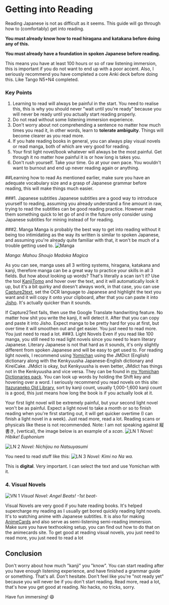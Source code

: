 # Getting into Reading

Reading Japanese is not as difficult as it seems. This guide will go through how to (comfortably) get into reading.

**You must already know how to read hiragana and katakana before doing any of this.**

**You must already have a foundation in spoken Japanese before reading.**

This means you have at least 100 hours or so of raw listening immersion, this is important if you do not want to end up with a poor accent.
Also, I seriously recommend you have completed a core Anki deck before doing this. Like Tango N5+N4 completed.

### Key Points
1. Learning to read will always be painful in the start. You need to realise this, this is why you should never "wait until you're ready" because you will never be ready until you actually start reading properly.
2. Do not read without some listening immersion experience.
3. Don't worry about not comprehending a sentence no matter how much times you read it, in other words, learn to **tolerate ambiguity**. Things will become clearer as you read more. 
4. If you hate reading books in general, you can always play visual novels or read manga, both of which are very good for reading. 
6. Your first light novel/book whatever will always be the most painful. Get through it no matter how painful it is or how long is takes you. 
7. Don't rush yourself. Take your time. Go at your own pace. You wouldn't want to burnout and end up never reading again or anything.

##Learning how to read
As mentioned earlier, make sure you have an adequate vocabulary size and a grasp of Japanese grammar before reading, this will make things much easier.

###1. Japanese subtitles
Japanese subtitles are a good way to introduce yourself to reading, assuming you already understand a fine amount in raw, trying to read the subtitles can be good reading practice. However make them something quick to let go of and in the future only consider using Japanese subtitles for mining instead of for reading.

###2. Manga
Manga is probably the best way to get into reading without it being too intimidating as the way its written is similar to spoken Japanese, and assuming you're already quite familiar with that, it won't be much of a trouble getting used to.
![Manga](img/manga1.jpg)

*Manga: Mahou Shoujo Madoka Magica*

As you can see, manga uses all 3 writing systems, hiragana, katakana and kanji, therefore manga can be a great way to practice your skills in all 3 fields.
But how about looking up words? That's literally a scan isn't it?
Use the tool [KanjiTomo](http://www.kanjitomo.net/) and hover over the text, and it will automatically look it up, but it's a bit quirky and doesn't always work, in that case, you can use [Capture2text](http://capture2text.sourceforge.net/), set the OCR language to Japanese and highlight the text you want and it will copy it onto your clipboard, after that you can paste it into [Jisho](https://jisho.org/). It's actually quicker than it sounds. 

If Capture2Text fails, then use the Google Translate handwriting feature. No matter how shit you write the kanji, it will detect it. After that you can copy and paste it into Jisho.
Expect manga to be pretty hard for you at first, but over time it will smoothen out and get easier. You just need to read more. You just need to read a lot.
###3. Light Novels
Even if you read like 100 manga, you still need to read light novels since you need to learn literary Japanese.
Literary Japanese is not that hard as it sounds, it's only slightly different from spoken Japanese and will be easy to get used to.
For reading light novels, I recommend using [Yomichan](https://foosoft.net/projects/yomichan/) using the JMDict (English) dictionary along with the Kenkyuusha Japanese-English dictionary and KireiCake. JMdict is okay, but Kenkyuusha is even better, JMdict has things not in the Kenkyuusha and vice versa. They can be found in [my Yomichan Dictionaries pack](https://drive.google.com/file/d/1tlss5uNqU1sZ2IZbg5zaJ_UjyENaP9ho/view?usp=sharing). You can look up words by holding the Shift key and hovering over a word. 
I seriously recommend you read novels on this site: [Itazuraneko Old Library](https://itazuraneko.neocities.org/shousetu/index.html), sort by kanji count, usually 1,000-1,600 kanji count is a good, this just means how long the book is if you actually look at it.

Your first light novel will be extremely painful, but your second light novel won't be as painful. Expect a light novel to take a month or so to finish reading when you're first starting out, it will get quicker overtime (I can finish a light novel in a week). Just read more, read a lot.
Reading scans or physicals like these is not recommended.
Note: I am not speaking against 縦書き, (vertical), the image below is an example of a *scan*.
![LN 1](img/ln1.png)
*Novel: Hibike! Euphonium*

![LN 2](img/ln2.jpg)
*Novel: Nichijou no Natsuyasumi*

You need to read stuff like this:
![LN 3](img/ln3.png)
*Novel: Kimi no Na wa.*

This is **digital**. Very important. I can select the text and use Yomichan with it.

### 4. Visual Novels
![VN 1](img/vn1.jpg)
*Visual Novel: Angel Beats! -1st beat-*

Visual Novels are very good if you hate reading books. It's helped supercharge my reading as I usually get bored quickly reading light novels. It's to watching anime with Japanese subtitles. It is also for making [AnimeCards](https://www.animecards.site) and also serve as semi-listening semi-reading immersion. 
Make sure you have texthooking setup, you can find out how to do that on the animecards site.
To get good at reading visual novels, you just need to read more, you just need to read a lot


## Conclusion
Don't worry about how much "kanji" you "know". You can start reading after you have enough listening experience, and have finished a grammar guide or something. That's all. Don't hesitate. Don't feel like you're "not ready yet" because you will never be if you don't start reading.
Read more, read a lot, that's how you get good at reading.  No hacks, no tricks, sorry.

Have fun immersing! :smile:

